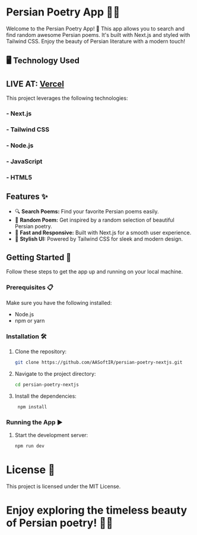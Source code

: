 # Persian Poetry App 📜🎉

Welcome to the Persian Poetry App! 🌟 This app allows you to search and find random awesome Persian poems. It's built with Next.js and styled with Tailwind CSS. Enjoy the beauty of Persian literature with a modern touch!

## 🖥️ Technology Used
## LIVE AT: [Vercel](https://persian-poetry-nextjs-aasoft.vercel.app/)
This project leverages the following technologies:

### - **Next.js**
### - **Tailwind CSS**
### - **Node.js**
### - **JavaScript**
### - **HTML5**

## Features ✨

- 🔍 **Search Poems:** Find your favorite Persian poems easily.
- 🎲 **Random Poem:** Get inspired by a random selection of beautiful Persian poetry.
- 🚀 **Fast and Responsive:** Built with Next.js for a smooth user experience.
- 🎨 **Stylish UI:** Powered by Tailwind CSS for sleek and modern design.

## Getting Started 🏁

Follow these steps to get the app up and running on your local machine.

### Prerequisites 📋

Make sure you have the following installed:

- Node.js
- npm or yarn

### Installation 🛠️

1. Clone the repository:

   ```bash
   git clone https://github.com/AASoftIR/persian-poetry-nextjs.git
   ```

2. Navigate to the project directory:

   ```bash
   cd persian-poetry-nextjs
   ```

3. Install the dependencies:
   ```bash
    npm install
   ```

### Running the App ▶️

1.  Start the development server:

    ```bash
    npm run dev
    ```

# License 📄

This project is licensed under the MIT License.

# Enjoy exploring the timeless beauty of Persian poetry! 🌹✨
